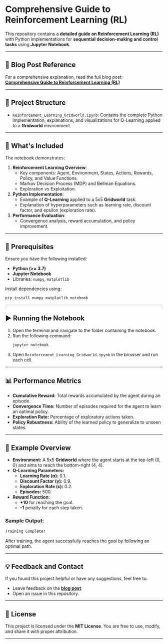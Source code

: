 # **Comprehensive Guide to Reinforcement Learning (RL)**

This repository contains a **detailed guide on Reinforcement Learning (RL)** with Python implementations for **sequential decision-making and control tasks** using **Jupyter Notebook**.

---

## **🔗 Blog Post Reference**

For a comprehensive explanation, read the full blog post:  
[**Comprehensive Guide to Reinforcement Learning (RL)**](https://siddhantbhattarai.hashnode.dev/comprehensive-guide-to-reinforcement-learning-rl)

---

## **📁 Project Structure**

- `Reinforcement_Learning_Gridworld.ipynb`: Contains the complete Python implementation, explanations, and visualizations for Q-Learning applied to a **Gridworld** environment.

---

## **🚀 What's Included**

The notebook demonstrates:
1. **Reinforcement Learning Overview**:
   - Key components: Agent, Environment, States, Actions, Rewards, Policy, and Value Functions.
   - Markov Decision Process (MDP) and Bellman Equations.
   - Exploration vs Exploitation.
2. **Python Implementation**:
   - Example of **Q-Learning** applied to a 5x5 **Gridworld** task.
   - Explanation of hyperparameters such as learning rate, discount factor, and epsilon (exploration rate).
3. **Performance Evaluation**:
   - Convergence analysis, reward accumulation, and policy improvement.

---

## **🔧 Prerequisites**

Ensure you have the following installed:
- **Python (>= 3.7)**
- **Jupyter Notebook**
- Libraries: `numpy`, `matplotlib`

Install dependencies using:
```bash
pip install numpy matplotlib notebook
```

---

## **▶️ Running the Notebook**

1. Open the terminal and navigate to the folder containing the notebook.
2. Run the following command:
   ```bash
   jupyter notebook
   ```
3. Open `Reinforcement_Learning_Gridworld.ipynb` in the browser and run each cell.

---

## **📊 Performance Metrics**

- **Cumulative Reward:** Total rewards accumulated by the agent during an episode.
- **Convergence Time:** Number of episodes required for the agent to learn an optimal policy.
- **Exploration Rate:** Percentage of exploratory actions taken.
- **Policy Robustness:** Ability of the learned policy to generalize to unseen states.

---

## **📝 Example Overview**

- **Environment:** A 5x5 **Gridworld** where the agent starts at the top-left (0, 0) and aims to reach the bottom-right (4, 4).
- **Q-Learning Parameters:**
  - **Learning Rate (α):** 0.1.
  - **Discount Factor (γ):** 0.9.
  - **Exploration Rate (ε):** 0.2.
  - **Episodes:** 500.
- **Reward Function:**
  - **+10** for reaching the goal.
  - **-1** penalty for each step taken.

### **Sample Output:**
```bash
Training Complete!
```
After training, the agent successfully reaches the goal by following an optimal path.

---

## **💡 Feedback and Contact**

If you found this project helpful or have any suggestions, feel free to:
- Leave feedback on the [**blog post**](https://siddhantbhattarai.hashnode.dev/comprehensive-guide-to-reinforcement-learning-rl).
- Open an issue in this repository.

---

## **📝 License**

This project is licensed under the **MIT License**. You are free to use, modify, and share it with proper attribution.

---
